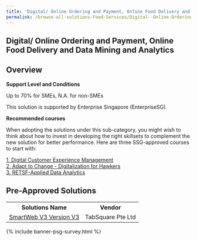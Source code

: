 ```yaml
---
title: 'Digital/ Online Ordering and Payment, Online Food Delivery and Data Mining and Analytics'
permalink: /browse-all-solutions-Food-Services/Digital--Online-Ordering-and-Payment--Online-Food-Delivery-and-Data-Mining-and-Analytics
---
```


## Digital/ Online Ordering and Payment, Online Food Delivery and Data Mining and Analytics
## Overview

**Support Level and Conditions**

Up to 70% for SMEs, N.A. for non-SMEs

This solution is supported by Enterprise Singapore (EnterpriseSG).

**Recommended courses**

When adopting the solutions under this sub-category, you might wish to think about how to invest in developing the right skillsets to complement the new solution for better performance. Here are three SSG-approved courses to start with:

<a href='https://courses.enterprisejobskills.gov.sg/Course_Internet/CourseDetail/Digital-Customer-Experience-Management-2'  target='_blank' rel='noopener'>1. Digital Customer Experience Management</a><br>
<a href='https://courses.enterprisejobskills.gov.sg/Course_Internet/CourseDetail/Adapt-Change-Digitalization-Hawkers'  target='_blank' rel='noopener'>2. Adapt to Change - Digitalization for Hawkers</a><br>
<a href='https://courses.enterprisejobskills.gov.sg/Course_Internet/CourseDetail/RETSFApplied-Data-Analytics-Synchronous-elearning-2'  target='_blank' rel='noopener'>3. RETSF-Applied Data Analytics</a><br>

## Pre-Approved Solutions

<table>
<tr>
<th><b>Solutions Name</b></th>
<th><b>Vendor</b></th>
</tr>
<tr>
<td><a href='/productivity-solutions-grant/solutionrepo/solution1193' target='_blank'>SmartWeb V3 Version V3</a><br></td>
<td>TabSquare Pte Ltd</td>
</tr>
</table>

{% include banner-psg-survey.html %}
